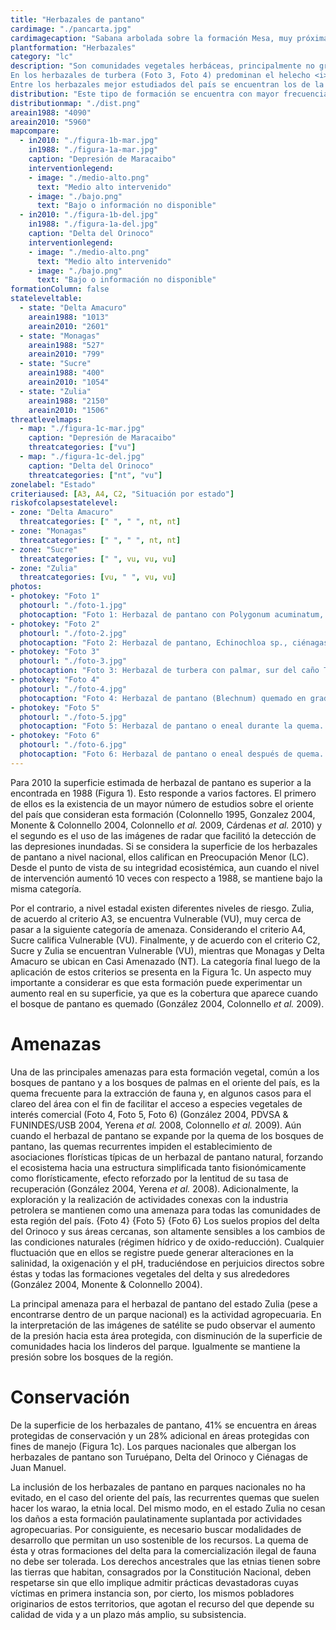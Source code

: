 ```yaml
---
title: "Herbazales de pantano"
cardimage: "./pancarta.jpg"
cardimagecaption: "Sabana arbolada sobre la formación Mesa, muy próxima al río Orinoco, estado Anzoátegui. <i>Giuseppe Colonnello</i>"
plantformation: "Herbazales"
category: "lc"
description: "Son comunidades vegetales herbáceas, principalmente no graminosas, asociadas a ambientes con inundación temporal o permanente. Entre los herbazales de pantano se reconocen dos tipos: herbazales de turbera, que se encuentran sobre suelos orgánicos, y herbazales de pantano propiamente dichos (Figura 1), que se arraigan en suelos de origen mineral (Huber & Alarcón 1998). Se trata de comunidades macrotérmicas (> 24°C) propias de las zonas húmedas que están sometidas a regímenes de inundación temporal o permanente. Los herbazales de pantano pueden estar constituidos por vegetación herbácea flotante (Foto 2) (Huber & Alarcón 1988).<br><br>
En los herbazales de turbera (Foto 3, Foto 4) predominan el helecho <i>Blechnum serrulatum</i> y la ciperácea <i>Lagenocarpus guianensis</i>, en conjunto con <i>Rhynchospora gigantea, Rhynchanthera grandiflora, Chelonanthus alatus, Mauritia flexuosa, Panicum parvifolium</i> o <i>Tabebuia insignis</i> var. <i>monophylla</i>. Por su parte, los herbazales de pantano propiamente dichos pueden estar dominados por <i>Eleocharis mutata, E. insterstincta, Typha domingensis, Schoenoplectus robustus, Sesbania emerus</i> y <i>Panicum grande</i> (González 2004, Colonnello <i>et al.</i> 2009).<br><br>
Entre los herbazales mejor estudiados del país se encuentran los de la reserva de biósfera del Delta del Orinoco y los del Parque Nacional Turuépano y sus alrededores (González 2004, Colonnello <i>et al.</i> 2009). Los herbazales de pantano del Delta se diferencian florísticamente, por la presencia o no de un componente leñoso que interrumpe la continuidad del estrato herbáceo. Todas las especies, sin embargo, son de arquitectura graminoide (González 2004). La diversidad de los herbazales de pantano en la reserva de biosfera es baja, y las macollas de <i>Lagenocarpus guianensis</i> constituyen entre 80% y 90% de la biomasa. En algunas localidades, en las microdepresiones asociadas al plano de turba, pueden existir parches de <i>Rhynchospora gigantea</i> (González 2004)."
distribution: "Este tipo de formación se encuentra con mayor frecuencia y extensión en el oriente del país, en el sur de la península de Paria y en todo el delta del Orinoco (Figura 1). Su distribución es relativamente fragmentada, formando un mosaico con los bosques de pantano y los bosques de palmar en Delta Amacuro, Sucre y Monagas (Foto 4) [Huber & Alarcón 1988, González 2004, Colonnello <i>et al.</i> 2009]. Adicionalmente, se encuentran en el estado Zulia, asociados a la ciénaga de Juan Manuel. La superficie total de los herbazales de pantano se estimó en 5.960 km<sup>2</sup>, lo que representa 0,65% del territorio nacional (Figura 1, Tabla 1). El estado donde los herbazales de pantano alcanzan una mayor extensión es Delta Amacuro, que acoge 44% de la superficie total de la formación."
distributionmap: "./dist.png"
areain1988: "4090"
areain2010: "5960"
mapcompare:
  - in2010: "./figura-1b-mar.jpg"
    in1988: "./figura-1a-mar.jpg"
    caption: "Depresión de Maracaibo"
    interventionlegend:
    - image: "./medio-alto.png"
      text: "Medio alto intervenido"
    - image: "./bajo.png"
      text: "Bajo o información no disponible"
  - in2010: "./figura-1b-del.jpg"
    in1988: "./figura-1a-del.jpg"
    caption: "Delta del Orinoco"
    interventionlegend:
    - image: "./medio-alto.png"
      text: "Medio alto intervenido"
    - image: "./bajo.png"
      text: "Bajo o información no disponible"
formationColumn: false
stateleveltable:
  - state: "Delta Amacuro"
    areain1988: "1013"
    areain2010: "2601"
  - state: "Monagas"
    areain1988: "527"
    areain2010: "799"
  - state: "Sucre"
    areain1988: "400"
    areain2010: "1054"
  - state: "Zulia"
    areain1988: "2150"
    areain2010: "1506"
threatlevelmaps:
  - map: "./figura-1c-mar.jpg"
    caption: "Depresión de Maracaibo"
    threatcategories: ["vu"]
  - map: "./figura-1c-del.jpg"
    caption: "Delta del Orinoco"
    threatcategories: ["nt", "vu"]
zonelabel: "Estado"
criteriaused: [A3, A4, C2, "Situación por estado"]
riskofcolapsestatelevel:
- zone: "Delta Amacuro"
  threatcategories: [" ", " ", nt, nt]
- zone: "Monagas"
  threatcategories: [" ", " ", nt, nt]
- zone: "Sucre"
  threatcategories: [" ", vu, vu, vu]
- zone: "Zulia"
  threatcategories: [vu, " ", vu, vu]
photos:
- photokey: "Foto 1"
  photourl: "./foto-1.jpg"
  photocaption: "Foto 1: Herbazal de pantano con Polygonum acuminatum, Echinodorus sp. y Cyperus papirus (introducida), desembocadura del río Catatumbo, lago de Maracaibo, estado Zulia. <i>Giuseppe Colonnello</i>"
- photokey: "Foto 2"
  photourl: "./foto-2.jpg"
  photocaption: "Foto 2: Herbazal de pantano, Echinochloa sp., ciénagas de Juan Manuel, estado Zulia. <i>Giuseppe Colonnello</i>"
- photokey: "Foto 3"
  photourl: "./foto-3.jpg"
  photocaption: "Foto 3: Herbazal de turbera con palmar, sur del caño Turuépano, estado Sucre. <i>Giuseppe Colonnello</i>"
- photokey: "Foto 4"
  photourl: "./foto-4.jpg"
  photocaption: "Foto 4: Herbazal de pantano (Blechnum) quemado en gradiente de vegetación, caño Ajíes, estado Sucre. <i>Giuseppe Colonnello</i>"
- photokey: "Foto 5"
  photourl: "./foto-5.jpg"
  photocaption: "Foto 5: Herbazal de pantano o eneal durante la quema. Inmediaciones del Parque Nacional Turuépano, estado Sucre. <i>Giuseppe Colonnello</i>"
- photokey: "Foto 6"
  photourl: "./foto-6.jpg"
  photocaption: "Foto 6: Herbazal de pantano o eneal después de quema. Inmediaciones del Parque Nacional Turuépano, estado Sucre. <i>Giuseppe Colonnello</i>"
---
```

Para 2010 la superficie estimada de herbazal de pantano es superior a la encontrada en 1988 (Figura 1). Esto responde a varios factores. El primero de ellos es la existencia de un mayor número de estudios sobre el oriente del país que consideran esta formación (Colonnello 1995, Gonzalez 2004, Monente & Colonnello 2004, Colonnello *et al.* 2009, Cárdenas *et al.* 2010) y el segundo es el uso de las imágenes de radar que facilitó la detección de las depresiones inundadas. Si se considera la superficie de los herbazales de pantano a nivel nacional, ellos califican en Preocupación Menor (LC). Desde el punto de vista de su integridad ecosistémica, aun cuando el nivel de intervención aumentó 10 veces con respecto a 1988, se mantiene bajo la misma categoría.

Por el contrario, a nivel estadal existen diferentes niveles de riesgo. Zulia, de acuerdo al criterio A3, se encuentra Vulnerable (VU), muy cerca de pasar a la siguiente categoría de amenaza. Considerando el criterio A4, Sucre califica Vulnerable (VU). Finalmente, y de acuerdo con el criterio C2, Sucre y Zulia se encuentran Vulnerable (VU), mientras que Monagas y Delta Amacuro se ubican en Casi Amenazado (NT). La categoría final luego de la aplicación de estos criterios se presenta en la Figura 1c. Un aspecto muy importante a considerar es que esta formación puede experimentar un aumento real en su superficie, ya que es la cobertura que aparece cuando el bosque de pantano es quemado (González 2004, Colonnello *et al.* 2009).

# Amenazas

Una de las principales amenazas para esta formación vegetal, común a los bosques de pantano y a los bosques de palmas en el oriente del país, es la quema frecuente para la extracción de fauna y, en algunos casos para el clareo del área con el fin de facilitar el acceso a especies vegetales de interés comercial (Foto 4, Foto 5, Foto 6) (González 2004, PDVSA & FUNINDES/USB 2004, Yerena *et al.* 2008, Colonnello *et al.* 2009). Aún cuando el herbazal de pantano se expande por la quema de los bosques de pantano, las quemas recurrentes impiden el establecimiento de asociaciones florísticas típicas de un herbazal de pantano natural, forzando el ecosistema hacia una estructura simplificada tanto fisionómicamente como florísticamente, efecto reforzado por la lentitud de su tasa de recuperación (González 2004, Yerena *et al.* 2008). Adicionalmente, la exploración y la realización de actividades conexas con la industria petrolera se mantienen como una amenaza para todas las comunidades de esta región del país.
{Foto 4}
{Foto 5}
{Foto 6}
Los suelos propios del delta del Orinoco y sus áreas cercanas, son altamente sensibles a los cambios de las condiciones naturales (régimen hídrico y de oxido-reducción). Cualquier fluctuación que en ellos se registre puede generar alteraciones en la salinidad, la oxigenación y el pH, traduciéndose en perjuicios directos sobre éstas y todas las formaciones vegetales del delta y sus alrededores (González 2004, Monente & Colonnello 2004).

La principal amenaza para el herbazal de pantano del estado Zulia (pese a encontrarse dentro de un parque nacional) es la actividad agropecuaria. En la interpretación de las imágenes de satélite se pudo observar el aumento de la presión hacia esta área protegida, con disminución de la superficie de comunidades hacia los linderos del parque. Igualmente se mantiene la presión sobre los bosques de la región.

# Conservación

De la superficie de los herbazales de pantano, 41% se encuentra en áreas protegidas de conservación y un 28% adicional en áreas protegidas con fines de manejo (Figura 1c). Los parques nacionales que albergan los herbazales de pantano son Turuépano, Delta del Orinoco y Ciénagas de Juan Manuel.

La inclusión de los herbazales de pantano en parques nacionales no ha evitado, en el caso del oriente del país, las recurrentes quemas que suelen hacer los warao, la etnia local. Del mismo modo, en el estado Zulia no cesan los daños a esta formación paulatinamente suplantada por actividades agropecuarias. Por consiguiente, es necesario buscar modalidades de desarrollo que permitan un uso sostenible de los recursos. La quema de ésta y otras formaciones del delta para la comercialización ilegal de fauna no debe ser tolerada. Los derechos ancestrales que las etnias tienen sobre las tierras que habitan, consagrados por la Constitución Nacional, deben respetarse sin que ello implique admitir prácticas devastadoras cuyas víctimas en primera instancia son, por cierto, los mismos pobladores originarios de estos territorios, que agotan el recurso del que depende su calidad de vida y a un plazo más amplio, su subsistencia.
